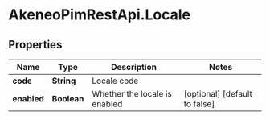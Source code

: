 # AkeneoPimRestApi.Locale

## Properties

Name | Type | Description | Notes
------------ | ------------- | ------------- | -------------
**code** | **String** | Locale code | 
**enabled** | **Boolean** | Whether the locale is enabled | [optional] [default to false]


